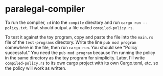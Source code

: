 # paralegal-compiler

To run the compiler, `cd` into the `compile` directory and run `cargo run -- policy.txt`. That should output a file called `compiled-policy.rs`.

To test it against the toy program, copy and paste the file into the `main.rs` file of the `test-programs` directory. Write the line `pub mod program` somewhere in the file, then run `cargo run`. You should see "Policy successful."
You need the `pub mod program` because I'm running the policy in the same directory as the toy program for simplicity.
Later, I'll write `compiled-policy.rs` to its own cargo project with its own Cargo.toml, etc. so the policy will work as written.
